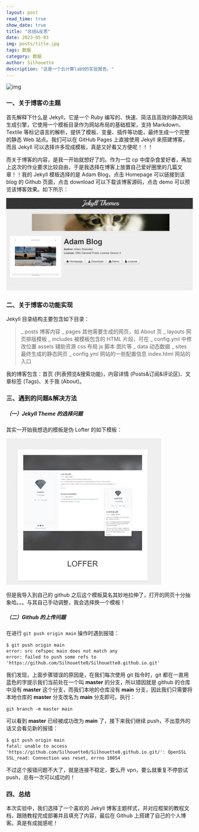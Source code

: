 ```yaml
---
layout: post
read_time: true
show_date: true
title: "总结&反思"
date: 2023-05-03
img: posts/title.jpg
tags: 数据
category: 数据
author: Silhouette
description: "这是一个云计算lab9的实验报告。"
---
```




![img](file:///C:\Users\18210\AppData\Local\Temp\ksohtml31072\wps1.png) 

### 一、关于博客の主题

首先解释下什么是 Jekyll，它是一个 Ruby 编写的、快速、简洁且高效的静态网站生成引擎，它使用一个模板目录作为网站布局的基础框架，支持 Markdown、Textile 等标记语言的解析，提供了模板、变量、插件等功能，最终生成一个完整的静态 Web 站点。我们可以在 GitHub Pages 上直接使用 Jekyll 来搭建博客，而且 Jekyll 可以选择许多现成模板，真是又好看又方便呢！！！

而关于博客的内容，是我一开始就想好了的。作为一位 cp 中度杂食爱好者，再加上这次的作业要求比较自由，于是我选择在博客上放置自己爱好圈里的几篇文章！！我的 Jekyll 模板选择的是 Adam Blog，点击 Homepage 可以链接到该 blog 的 Github 页面，点击 download 可以下载该博客源码，点击 demo 可以预览该博客效果。如下所示：

![img](https://github.com/Silhouette0/Silhouette0.github.io/raw/master/assets/img/posts/adam.png)





### 二、关于博客の功能实现

Jekyll 目录结构主要包含如下目录：

> _ posts 博客内容
> _ pages 其他需要生成的网页，如 About 页
> _ layouts 网页排版模板
> _ includes 被模板包含的 HTML 片段，可在 _ config.yml 中修改位置
> assets 辅助资源 css 布局 js 脚本 图片等
> _ data 动态数据
> _ sites 最终生成的静态网页
> _ config.yml 网站的一些配置信息
> index.html 网站的入口

我的博客包含：首页 (列表预览&搜索功能)，内容详情 (Posts&订阅&评论区)、文章标签 (Tags)、关于我 (About)。





### 三、遇到的问题&解决方法

##### （一）Jekyll Theme 的选择问题

其实一开始我想选的模板是伪 Lofter 的如下模板：

![img](https://github.com/Silhouette0/Silhouette0.github.io/raw/master/assets/img/posts/lofter.jpg)

但是我导入到自己的 github 之后这个模板莫名其妙地拉伸了，打开的网页十分抽象哈。。。与其自己手动调整，我会选择换一个模板！



##### （二）Github 的上传问题

在进行 `git push origin main` 操作时遇到报错：

```
$ git push origin main
error: src refspec main does not match any
error: failed to push some refs to 'https://github.com/Silhouette0/Silhouette0.github.io.git'
```

我们发现，上面步骤错误的原因是，在我们每次使用 git 指令时，git 都在一直用蓝色的字提示我们当前处在一个叫 **master** 的分支，所以错因就是 github 的仓库中没有 **master** 这个分支，而我们本地的仓库没有 **main** 分支，因此我们只需要将本地仓库的 **master** 分支改名为 **main** 分支即可。执行：

```
git branch -m master main
```

可以看到 **master** 已经被成功改为 **main** 了，接下来我们继续 push，不出意外的话又会看见新的报错：

```
$ git push origin main
fatal: unable to access 'https://github.com/Silhouette0/Silhouette0.github.io.git/': OpenSSL SSL_read: Connection was reset, errno 10054
```

不过这个报错问题不大了，就是连接不稳定，要么开 vpn，要么就重复不停尝试 push，总有一次可以成功的！





### 四、总结

本次实验中，我们选择了一个喜欢的 Jekyll 博客主题样式，并对应框架的教程文档，跟随教程完成部署并且填充了内容，最后在 Github 上搭建了自己的个人博客。真是有成就感呢！
